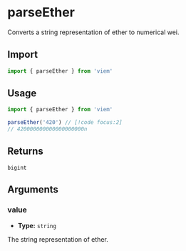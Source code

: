 # parseEther

Converts a string representation of ether to numerical wei.

## Import

```ts
import { parseEther } from 'viem'
```

## Usage

```ts
import { parseEther } from 'viem'

parseEther('420') // [!code focus:2]
// 420000000000000000000n
```

## Returns

`bigint`

## Arguments

### value

- **Type:** `string`

The string representation of ether.